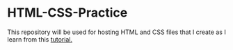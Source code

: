 # HTML-CSS-Practice

This repository will be used for hosting HTML and CSS files that I create as I learn from this [tutorial.](https://www.youtube.com/playlist?list=PL4cUxeGkcC9ivBf_eKCPIAYXWzLlPAm6G)